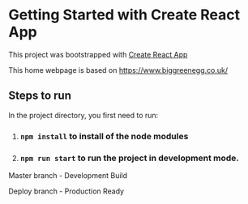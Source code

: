 # Getting Started with Create React App

This project was bootstrapped with [Create React App](https://github.com/facebook/create-react-app)

This home webpage is based on https://www.biggreenegg.co.uk/

## Steps to run

In the project directory, you first need to run:

1. ### `npm install` to install of the node modules
2. ### `npm run start` to run the project in development mode.

Master branch - Development Build

Deploy branch - Production Ready
